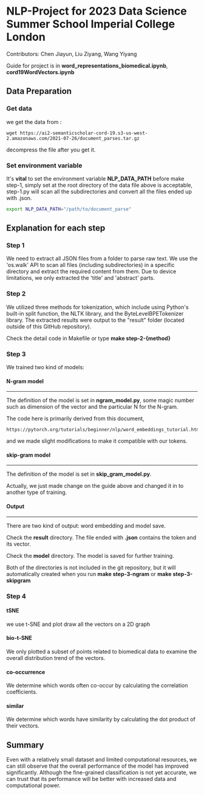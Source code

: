 # NLP-Project for 2023 Data Science Summer School Imperial College London

Contributors: Chen Jiayun, Liu Ziyang, Wang Yiyang

Guide for project is in **word_representations_biomedical.ipynb**, **cord19WordVectors.ipynb**

## Data Preparation

### Get data

we get the data from :

```shell
wget https://ai2-semanticscholar-cord-19.s3-us-west-2.amazonaws.com/2021-07-26/document_parses.tar.gz
```

decompress the file after you get it.

### Set environment variable

It's **vital** to set the environment variable **NLP_DATA_PATH** before make step-1, simply set at the root directory of the data file above is acceptable, step-1.py will scan all the subdirectories and convert all the files ended up with .json.

```bash
export NLP_DATA_PATH="/path/to/document_parse"
```

## Explanation for each step

### Step 1

We need to extract all JSON files from a folder to parse raw text. We use the 'os.walk' API to scan all files (including subdirectories) in a specific directory and extract the required content from them. Due to device limitations, we only extracted the 'title' and 'abstract' parts.

### Step 2

We utilized three methods for tokenization, which include using Python's built-in split function, the NLTK library, and the ByteLevelBPETokenizer library. The extracted results were output to the "result" folder (located outside of this GitHub repository).

Check the detail code in Makefile or type **make step-2-{method}**

### Step 3
We trained two kind of models:

#### N-gram model

---

The definition of the model is set in **ngram_model.py**, some magic number such as dimension of the vector and the particular N for the N-gram.

The code here is primarily derived from this document, 

```text
https://pytorch.org/tutorials/beginner/nlp/word_embeddings_tutorial.html
```

and we made slight modifications to make it compatible with our tokens.


#### skip-gram model

---

The definition of the model is set in **skip_gram_model.py**.

Actually, we just made change on the guide above and changed it in to another type of training.

#### Output

---

There are two kind of output: word embedding and model save.

Check the **result** directory. The file ended with **.json** contains the token and its vector.

Check the **model** directory. The model is saved for further training.

Both of the directories is not included in the git repository, but it will automatically created when you run **make step-3-ngram** or **make step-3-skipgram**

### Step 4

#### tSNE
we use t-SNE and plot draw all the vectors on a 2D graph

#### bio-t-SNE
We only plotted a subset of points related to biomedical data to examine the overall distribution trend of the vectors.

#### co-occurrence
We determine which words often co-occur by calculating the correlation coefficients.

#### similar
We determine which words have similarity by calculating the dot product of their vectors.


## Summary
Even with a relatively small dataset and limited computational resources, we can still observe that the overall performance of the model has improved significantly. Although the fine-grained classification is not yet accurate, we can trust that its performance will be better with increased data and computational power.